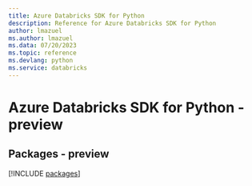 ```yaml
---
title: Azure Databricks SDK for Python
description: Reference for Azure Databricks SDK for Python
author: lmazuel
ms.author: lmazuel
ms.data: 07/20/2023
ms.topic: reference
ms.devlang: python
ms.service: databricks
---
```

# Azure Databricks SDK for Python - preview
## Packages - preview
[!INCLUDE [packages](databricks-index.md)]